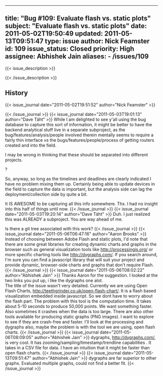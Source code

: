 
---
title: "Bug #109: Evaluate flash vs. static plots"
subject: "Evaluate flash vs. static plots"
date: 2011-05-02T19:50:49
updated: 2011-05-13T09:51:47
type: issue
author: Nick Feamster
id: 109
issue_status: Closed
priority: High
assignee: Abhishek Jain
aliases:
    - /issues/109
---

{{< issue_description >}}



{{< /issue_description >}}

## History
{{< issue_journal date="2011-05-02T19:51:52" author="Nick Feamster" >}}

{{< /issue_journal >}}
{{< issue_journal date="2011-05-03T19:01:13" author="Dave Täht" >}}
While I am delighted to see y'all using the bug database to capture this
sort of information, it might be better to have the backend analytical
stuff live in a separate subproject, as the bug/features/analysis/people
involved therein mentally seems to require a fairly thin interface vs
the bugs/features/people/process of getting routers created and into the
field.

I may be wrong in thinking that these should be separated into different
projects.

?

So, anyway, so long as the timelines and deadlines are clearly indicated
I have no problem mixing them up. Certainly being able to update devices
in the field to capture the data is important, but the analysis side can
lag the deployment/collection side by quite a bit.

It IS AWESOME to be capturing all this info somewhere. Thx. I had no
insight into this half of things until now.
{{< /issue_journal >}}
{{< issue_journal date="2011-05-03T19:20:14" author="Dave Täht" >}}
Duh. I just realized this was ALREADY a subproject. You are way ahead of
me.

Is there a git tree associated with this work?
{{< /issue_journal >}}
{{< issue_journal date="2011-05-06T06:47:16" author="Aaron Brooks" >}}
Instead of choosing between Adobe Flash and static plots, I'd note that
there are some great libraries for creating dynamic charts and graphs in
the browser such as general visualization tools like
http://processingjs.org/ or more specific charting tools like
http://dygraphs.com/. If you search around, I'm sure you can find a
javascript library that will suit your project and provide dynamic,
browser-side charts and graphs that don't require Flash.
{{< /issue_journal >}}
{{< issue_journal date="2011-05-06T08:02:22" author="Abhishek Jain" >}}
Thanks Aaron for the suggestion. I looked at the two links you put up, i
like the dygraphs one alot.\
The title of the issue wasn't very detailed. Currently we are using Open
Flash Charts, http://teethgrinder.co.uk/open-flash-chart/. It is a flash
based visualization embedded inside javascript. So we dont have to worry
about the flash part. The problem with this tool is the computation
time. It takes about 5-10 seconds to produce 50,000 points. We want
something faster. Also sometimes it crashes when the data is too large.
There are also other tools available for producing static graphs (PNG
images). I want to explore to see if they are crash-free and faster.
I'll look at the processing and dygraphs also, maybe the problem is with
the tool we are using, open flash charts.
{{< /issue_journal >}}
{{< issue_journal date="2011-05-06T08:09:05" author="Abhishek Jain" >}}
dygraphs, http://dygraphs.com/, is very cool. It has
zooming/sampling/timestamp/trendline capabilities . It takes in a CSV
file for data. I have an intuition that it might be faster than open
flash charts.
{{< /issue_journal >}}
{{< issue_journal date="2011-05-13T09:51:47" author="Abhishek Jain" >}}
dygraphs are far superior to other graphs. Evaluated multiple graphs,
could not find a better fit.
{{< /issue_journal >}}

